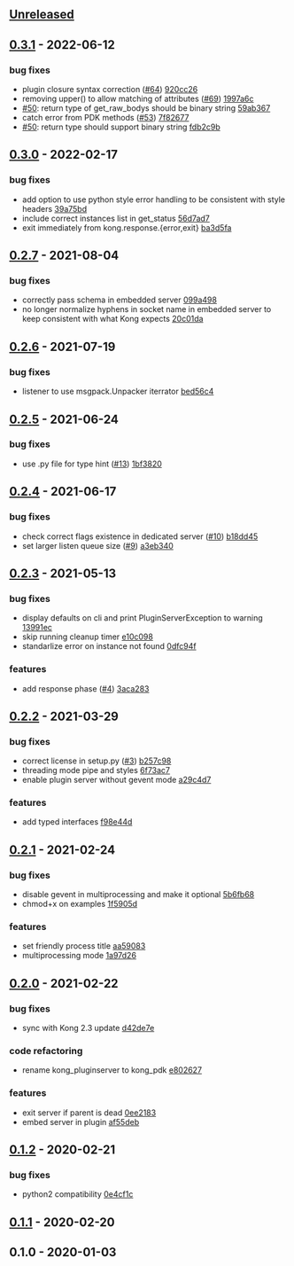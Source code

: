 <a name="unreleased"></a>
## [Unreleased]


<a name="0.3.1"></a>
## [0.3.1] - 2022-06-12
### bug fixes
- plugin closure syntax correction ([#64](https://github.com/Kong/kong-python-pdk/issues/64)) [920cc26](https://github.com/Kong/kong-python-pdk/commit/920cc26acb84ac357411a5d1d7232a6a540fb9f3)
- removing upper() to allow matching of attributes ([#69](https://github.com/Kong/kong-python-pdk/issues/69)) [1997a6c](https://github.com/Kong/kong-python-pdk/commit/1997a6c9991a6bc21d96d1a7f3c0141a43e01248)
- [#50](https://github.com/Kong/kong-python-pdk/issues/50): return type of get_raw_bodys should be binary string [59ab367](https://github.com/Kong/kong-python-pdk/commit/59ab367c47a3fb56e85c90674d66749dcd4ab937)
- catch error from PDK methods ([#53](https://github.com/Kong/kong-python-pdk/issues/53)) [7f82677](https://github.com/Kong/kong-python-pdk/commit/7f82677de3560c23c6c95bfaccaba6cd302aa571)
- [#50](https://github.com/Kong/kong-python-pdk/issues/50): return type should support binary string [fdb2c9b](https://github.com/Kong/kong-python-pdk/commit/fdb2c9b51d3081cb605af056c3c49e2048061b4e)


<a name="0.3.0"></a>
## [0.3.0] - 2022-02-17
### bug fixes
- add option to use python style error handling to be consistent with style headers [39a75bd](https://github.com/Kong/kong-python-pdk/commit/39a75bd3b060dbda9aec4e84afa01ae6c3000fed)
- include correct instances list in get_status [56d7ad7](https://github.com/Kong/kong-python-pdk/commit/56d7ad762b07d780068384cc1072d3a54f373083)
- exit immediately from kong.response.{error,exit} [ba3d5fa](https://github.com/Kong/kong-python-pdk/commit/ba3d5fae2b040804b1463585641919f76390feda)


<a name="0.2.7"></a>
## [0.2.7] - 2021-08-04
### bug fixes
- correctly pass schema in embedded server [099a498](https://github.com/Kong/kong-python-pdk/commit/099a4987d06602b094274ffd523300daa7985b5a)
- no longer normalize hyphens in socket name in embedded server to keep consistent with what Kong expects [20c01da](https://github.com/Kong/kong-python-pdk/commit/20c01dae1f422e577ec107904f47a57e18788508)


<a name="0.2.6"></a>
## [0.2.6] - 2021-07-19
### bug fixes
- listener to use msgpack.Unpacker iterrator [bed56c4](https://github.com/Kong/kong-python-pdk/commit/bed56c49160d1adb0e591f69b74337ced7820dba)


<a name="0.2.5"></a>
## [0.2.5] - 2021-06-24
### bug fixes
- use .py file for type hint ([#13](https://github.com/Kong/kong-python-pdk/issues/13)) [1bf3820](https://github.com/Kong/kong-python-pdk/commit/1bf3820e316f73d6021897b5979af4826e9f34d6)


<a name="0.2.4"></a>
## [0.2.4] - 2021-06-17
### bug fixes
- check correct flags existence in dedicated server ([#10](https://github.com/Kong/kong-python-pdk/issues/10)) [b18dd45](https://github.com/Kong/kong-python-pdk/commit/b18dd458def039a6a2dad4c42baa7b55d64fe027)
- set larger listen queue size ([#9](https://github.com/Kong/kong-python-pdk/issues/9)) [a3eb340](https://github.com/Kong/kong-python-pdk/commit/a3eb3404a42a106cdc4a164ee2c12dcafab90684)


<a name="0.2.3"></a>
## [0.2.3] - 2021-05-13
### bug fixes
- display defaults on cli and print PluginServerException to warning [13991ec](https://github.com/Kong/kong-python-pdk/commit/13991ec5d6373463d847c5ef073543568c0894bb)
- skip running cleanup timer [e10c098](https://github.com/Kong/kong-python-pdk/commit/e10c098a5f4c959f6fce4fc74c3d987443e386bc)
- standarlize error on instance not found [0dfc94f](https://github.com/Kong/kong-python-pdk/commit/0dfc94f3a6cf4ffc90cd2edb8891b1264d26b27c)

### features
- add response phase ([#4](https://github.com/Kong/kong-python-pdk/issues/4)) [3aca283](https://github.com/Kong/kong-python-pdk/commit/3aca2836a63eaa6bee09c76777c8cdb39a495c39)


<a name="0.2.2"></a>
## [0.2.2] - 2021-03-29
### bug fixes
- correct license in setup.py ([#3](https://github.com/Kong/kong-python-pdk/issues/3)) [b257c98](https://github.com/Kong/kong-python-pdk/commit/b257c98298343e2911de35d89dc44c1cb0f59547)
- threading mode pipe and styles [6f73ac7](https://github.com/Kong/kong-python-pdk/commit/6f73ac76c6f3fc49081ba67b62e0d9ea4547cbb1)
- enable plugin server without gevent mode [a29c4d7](https://github.com/Kong/kong-python-pdk/commit/a29c4d765fb9e2dfa1a8b27fccb333864a61d529)

### features
- add typed interfaces [f98e44d](https://github.com/Kong/kong-python-pdk/commit/f98e44d75271d5daceaf00f8f011ce7efaa19865)


<a name="0.2.1"></a>
## [0.2.1] - 2021-02-24
### bug fixes
- disable gevent in multiprocessing and make it optional [5b6fb68](https://github.com/Kong/kong-python-pdk/commit/5b6fb682d9237ebb75bc653c0536678f3efe7d67)
- chmod+x on examples [1f5905d](https://github.com/Kong/kong-python-pdk/commit/1f5905dc879528c519411b2914e20e2b5236e749)

### features
- set friendly process title [aa59083](https://github.com/Kong/kong-python-pdk/commit/aa59083e6ede0394fdf2cb25f9925a36a7cc5aae)
- multiprocessing mode [1a97d26](https://github.com/Kong/kong-python-pdk/commit/1a97d26e773c399149f12bee08943821a3dd9c7b)


<a name="0.2.0"></a>
## [0.2.0] - 2021-02-22
### bug fixes
- sync with Kong 2.3 update [d42de7e](https://github.com/Kong/kong-python-pdk/commit/d42de7ef9565f316890aad3132e432e6a04c77f7)

### code refactoring
- rename kong_pluginserver to kong_pdk [e802627](https://github.com/Kong/kong-python-pdk/commit/e802627436e4b856a16e4d68b9329914f2a3a4cc)

### features
- exit server if parent is dead [0ee2183](https://github.com/Kong/kong-python-pdk/commit/0ee2183c5679d9cc255435ff98c82d28fbf22f5b)
- embed server in plugin [af55deb](https://github.com/Kong/kong-python-pdk/commit/af55deb6d2f65a8a2be654cd4c8d7f13247869ee)


<a name="0.1.2"></a>
## [0.1.2] - 2020-02-21
### bug fixes
- python2 compatibility [0e4cf1c](https://github.com/Kong/kong-python-pdk/commit/0e4cf1cda574db778e8152b30359e6e9927b0432)


<a name="0.1.1"></a>
## [0.1.1] - 2020-02-20

<a name="0.1.0"></a>
## 0.1.0 - 2020-01-03

[Unreleased]: https://github.com/Kong/kong-python-pdk/compare/0.3.1...HEAD
[0.3.1]: https://github.com/Kong/kong-python-pdk/compare/0.3.0...0.3.1
[0.3.0]: https://github.com/Kong/kong-python-pdk/compare/0.2.7...0.3.0
[0.2.7]: https://github.com/Kong/kong-python-pdk/compare/0.2.6...0.2.7
[0.2.6]: https://github.com/Kong/kong-python-pdk/compare/0.2.5...0.2.6
[0.2.5]: https://github.com/Kong/kong-python-pdk/compare/0.2.4...0.2.5
[0.2.4]: https://github.com/Kong/kong-python-pdk/compare/0.2.3...0.2.4
[0.2.3]: https://github.com/Kong/kong-python-pdk/compare/0.2.2...0.2.3
[0.2.2]: https://github.com/Kong/kong-python-pdk/compare/0.2.1...0.2.2
[0.2.1]: https://github.com/Kong/kong-python-pdk/compare/0.2.0...0.2.1
[0.2.0]: https://github.com/Kong/kong-python-pdk/compare/0.1.2...0.2.0
[0.1.2]: https://github.com/Kong/kong-python-pdk/compare/0.1.1...0.1.2
[0.1.1]: https://github.com/Kong/kong-python-pdk/compare/0.1.0...0.1.1
